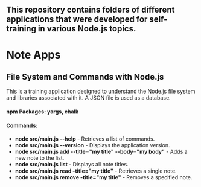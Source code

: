 ## This repository contains folders of different applications that were developed for self-training in various Node.js topics.

# Note Apps
## File System and Commands with Node.js
This is a training application designed to understand the Node.js file system and libraries associated with it. A JSON file is used as a database.
#### npm Packages: yargs, chalk
#### Commands:
* **node src/main.js --help** - Retrieves a list of commands.
* **node src/main.js --version** - Displays the application version.
* **node src/main.js add --title="my title" --body="my body"** - Adds a new note to the list.
* **node src/main.js list** - Displays all note titles.
* **node src/main.js read -title="my title"** - Retrieves a single note.
* **node src/main.js remove -title="my title"** - Removes a specified note.
